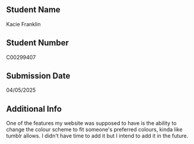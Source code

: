 ## Student Name
Kacie Franklin
## Student Number
C00299407
## Submission Date
04/05/2025
## Additional Info
One of the features my website was supposed to have is the ability to change the colour scheme to fit someone's preferred colours, kinda like tumblr allows.
I didn't have time to add it but I intend to add it in the future.
